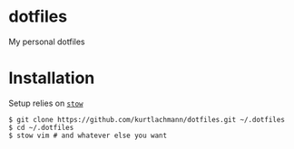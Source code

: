 # dotfiles
My personal dotfiles

# Installation
Setup relies on [`stow`](https://www.gnu.org/software/stow/)
```
$ git clone https://github.com/kurtlachmann/dotfiles.git ~/.dotfiles
$ cd ~/.dotfiles
$ stow vim # and whatever else you want
```
